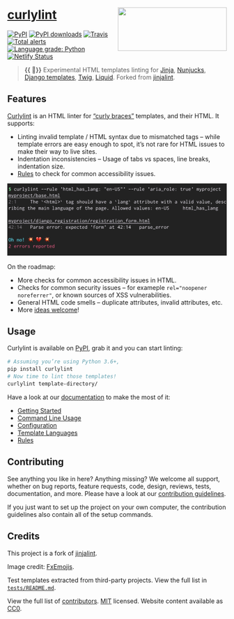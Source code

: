 # [curlylint](https://www.curlylint.org/) [<img src="https://raw.githubusercontent.com/thibaudcolas/curlylint/main/.github/curlylint-logo.svg?sanitize=true" width="250" height="100" align="right" alt="">](https://www.curlylint.org/)

[![PyPI](https://img.shields.io/pypi/v/curlylint.svg)](https://pypi.org/project/curlylint/) [![PyPI downloads](https://img.shields.io/pypi/dm/curlylint.svg)](https://pypi.org/project/curlylint/) [![Travis](https://travis-ci.com/thibaudcolas/curlylint.svg?branch=main)](https://travis-ci.com/thibaudcolas/curlylint) [![Total alerts](https://img.shields.io/lgtm/alerts/g/thibaudcolas/curlylint.svg?logo=lgtm&logoWidth=18)](https://lgtm.com/projects/g/thibaudcolas/curlylint/alerts/) [![Language grade: Python](https://img.shields.io/lgtm/grade/python/g/thibaudcolas/curlylint.svg?logo=lgtm&logoWidth=18)](https://lgtm.com/projects/g/thibaudcolas/curlylint/context:python) [![Netlify Status](https://api.netlify.com/api/v1/badges/6830546d-b21d-4067-9ca2-7288b4aedbaa/deploy-status)](https://app.netlify.com/sites/curlylint/deploys)

> **{{ 🎀}}** Experimental HTML templates linting for [Jinja](https://jinja.palletsprojects.com/), [Nunjucks](https://mozilla.github.io/nunjucks/), [Django templates](https://docs.djangoproject.com/en/dev/topics/templates/), [Twig](https://twig.symfony.com/), [Liquid](https://shopify.github.io/liquid/).
> Forked from [jinjalint](https://github.com/motet-a/jinjalint).

## Features

[Curlylint](https://www.curlylint.org/) is an HTML linter for [“curly braces”](https://www.curlylint.org/docs/template-languages) templates, and their HTML. It supports:

- Linting invalid template / HTML syntax due to mismatched tags – while template errors are easy enough to spot, it’s not rare for HTML issues to make their way to live sites.
- Indentation inconsistencies – Usage of tabs vs spaces, line breaks, indentation size.
- [Rules](https://www.curlylint.org/docs/rules/all) to check for common accessibility issues.

![Screenshot of the curlylint CLI, with an example invocation raising a parsing issue and a rule error](.github/curlylint-screenshot.png)

On the roadmap:

- More checks for common accessibility issues in HTML.
- Checks for common security issues – for exameple `rel="noopener noreferrer"`, or known sources of XSS vulnerabilities.
- General HTML code smells – duplicate attributes, invalid attributes, etc.
- More [ideas welcome](https://www.curlylint.org/docs/reference/ideas)!

## Usage

Curlylint is available on [PyPI](<(https://pypi.org/project/curlylint/)>), grab it and you can start linting:

```bash
# Assuming you’re using Python 3.6+,
pip install curlylint
# Now time to lint those templates!
curlylint template-directory/
```

Have a look at our [documentation](https://www.curlylint.org/docs/) to make the most of it:

- [Getting Started](https://www.curlylint.org/)
- [Command Line Usage](https://www.curlylint.org/docs/command-line-usage)
- [Configuration](https://www.curlylint.org/docs/configuration)
- [Template Languages](https://www.curlylint.org/docs/template-languages)
- [Rules](https://www.curlylint.org/docs/rules/all)

## Contributing

See anything you like in here? Anything missing? We welcome all support, whether on bug reports, feature requests, code, design, reviews, tests, documentation, and more. Please have a look at our [contribution guidelines](CONTRIBUTING.md).

If you just want to set up the project on your own computer, the contribution guidelines also contain all of the setup commands.

## Credits

This project is a fork of [jinjalint](https://github.com/motet-a/jinjalint).

Image credit: [FxEmojis](https://github.com/mozilla/fxemoji).

Test templates extracted from third-party projects. View the full list in [`tests/README.md`](tests/README.md).

View the full list of [contributors](https://github.com/thibaudcolas/curlylint/graphs/contributors). [MIT](LICENSE) licensed. Website content available as [CC0](https://creativecommons.org/share-your-work/public-domain/cc0/).
